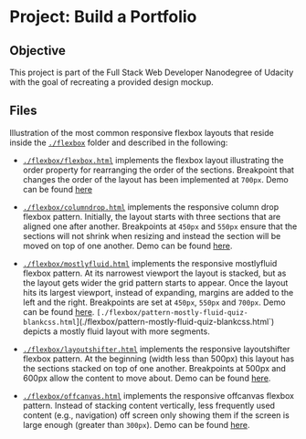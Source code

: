 # Project: Build a Portfolio
## Objective
This project is part of the Full Stack Web Developer Nanodegree of Udacity
with the goal of recreating a provided design mockup.

## Files
Illustration of the most common responsive flexbox layouts that reside inside
the [`./flexbox`](./flexbox) folder and described in the following:
* [`./flexbox/flexbox.html`](./flexbox/flexbox.html) implements the flexbox layout illustrating the order property for rearranging the order of the sections.
Breakpoint that changes the order of the layout has been implemented at `700px`. Demo can be found [here](http://htmlpreview.github.io/?https://github.com/riasc/build-a-portfolio/blob/master/flexbox/flexbox.html)

* [`./flexbox/columndrop.html`](./flexbox/columndrop.html) implements the responsive
column drop flexbox pattern. Initially, the layout starts with three sections that are aligned one after another. Breakpoints at `450px` and `550px` ensure that the sections will not shrink when resizing and instead the section will be moved on top of one another.
Demo can be found [here](http://htmlpreview.github.io/?https://github.com/riasc/build-a-portfolio/blob/master/flexbox/columndrop.html).

* [`./flexbox/mostlyfluid.html`](./flexbox/mostlyfluid.html) implements the responsive
mostlyfluid flexbox pattern. At its narrowest viewport the layout is stacked, but as the
layout gets wider the grid pattern starts to appear. Once the layout hits its largest
viewport, instead of expanding, margins are added to the left and the right. Breakpoints are set at `450px`, `550px` and `700px`. Demo can be found [here](http://htmlpreview.github.io/?https://github.com/riasc/build-a-portfolio/blob/master/flexbox/mostlyfluid.html). `[./flexbox/pattern-mostly-fluid-quiz-blankcss.html`](./flexbox/pattern-mostly-fluid-quiz-blankcss.html`) depicts a mostly fluid layout with more segments.

* [`./flexbox/layoutshifter.html`](./flexbox/layoutshifter.html) implements the
responsive layoutshifter flexbox pattern. At the beginning (width less than 500px)
this layout has the sections stacked on top of one another. Breakpoints at 500px and
600px allow the content to move about. Demo can be found [here](http://htmlpreview.github.io/?https://github.com/riasc/build-a-portfolio/blob/master/flexbox/layoutshifter.html).

* [`./flexbox/offcanvas.html`](./flexbox/offcanvas.html) implements the responsive offcanvas flexbox pattern. Instead of stacking content vertically, less frequently
used content (e.g., navigation) off screen only showing them if the screen is large
enough (greater than `300px`). Demo can be found [here](http://htmlpreview.github.io/?https://github.com/riasc/build-a-portfolio/blob/master/flexbox/offcanvas.html).


